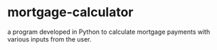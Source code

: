 # mortgage-calculator
a program developed in Python to calculate mortgage payments with various inputs from the user. 
